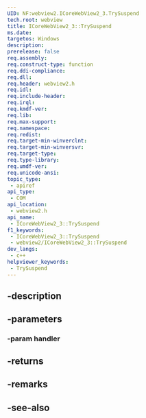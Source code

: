 ```yaml
---
UID: NF:webview2.ICoreWebView2_3.TrySuspend
tech.root: webview
title: ICoreWebView2_3::TrySuspend
ms.date: 
targetos: Windows
description: 
prerelease: false
req.assembly: 
req.construct-type: function
req.ddi-compliance: 
req.dll: 
req.header: webview2.h
req.idl: 
req.include-header: 
req.irql: 
req.kmdf-ver: 
req.lib: 
req.max-support: 
req.namespace: 
req.redist: 
req.target-min-winverclnt: 
req.target-min-winversvr: 
req.target-type: 
req.type-library: 
req.umdf-ver: 
req.unicode-ansi: 
topic_type:
 - apiref
api_type:
 - COM
api_location:
 - webview2.h
api_name:
 - ICoreWebView2_3::TrySuspend
f1_keywords:
 - ICoreWebView2_3::TrySuspend
 - webview2/ICoreWebView2_3::TrySuspend
dev_langs:
 - c++
helpviewer_keywords:
 - TrySuspend
---
```


## -description

## -parameters

### -param handler

## -returns

## -remarks

## -see-also

